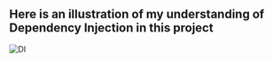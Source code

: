 ## Here is an illustration of my understanding of Dependency Injection in this project



![DI](https://github.com/talhahasanzia/mvp-samples/blob/72236874452ea2da03ed3b4e7419f4db882a7638/1-%20Dagger2/app/src/main/res/drawable/di.png)
